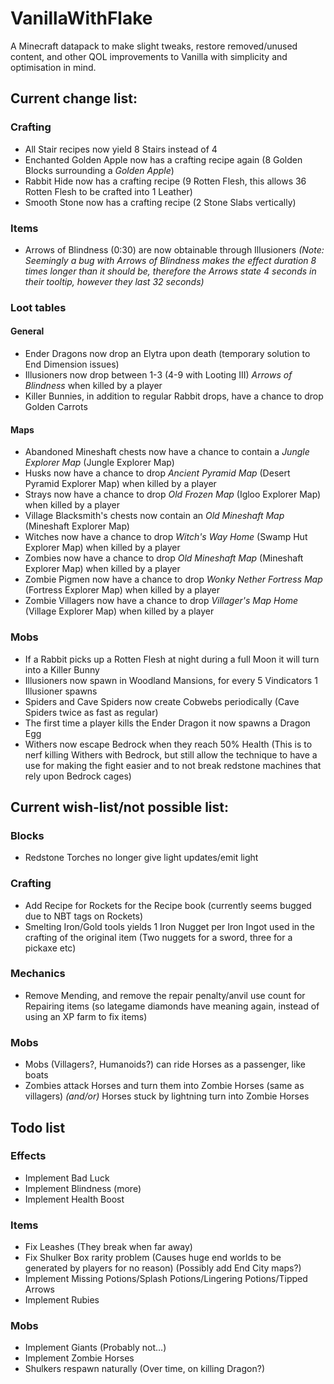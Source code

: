 # VanillaWithFlake
A Minecraft datapack to make slight tweaks, restore removed/unused content, and other QOL improvements to Vanilla with simplicity and optimisation in mind.

## Current change list:

### Crafting
- All Stair recipes now yield 8 Stairs instead of 4
- Enchanted Golden Apple now has a crafting recipe again (8 Golden Blocks surrounding a *Golden Apple*)
- Rabbit Hide now has a crafting recipe (9 Rotten Flesh, this allows 36 Rotten Flesh to be crafted into 1 Leather)
- Smooth Stone now has a crafting recipe (2 Stone Slabs vertically)

### Items
- Arrows of Blindness (0:30) are now obtainable through Illusioners *(Note: Seemingly a bug with Arrows of Blindness makes the effect duration 8 times longer than it should be, therefore the Arrows state 4 seconds in their tooltip, however they last 32 seconds)*

### Loot tables

#### General
- Ender Dragons now drop an Elytra upon death (temporary solution to End Dimension issues)
- Illusioners now drop between 1-3 (4-9 with Looting III) *Arrows of Blindness* when killed by a player
- Killer Bunnies, in addition to regular Rabbit drops, have a chance to drop Golden Carrots

#### Maps
- Abandoned Mineshaft chests now have a chance to contain a *Jungle Explorer Map* (Jungle Explorer Map)
- Husks now have a chance to drop *Ancient Pyramid Map* (Desert Pyramid Explorer Map) when killed by a player
- Strays now have a chance to drop *Old Frozen Map* (Igloo Explorer Map) when killed by a player
- Village Blacksmith's chests now contain an *Old Mineshaft Map* (Mineshaft Explorer Map)
- Witches now have a chance to drop *Witch's Way Home* (Swamp Hut Explorer Map) when killed by a player
- Zombies now have a chance to drop *Old Mineshaft Map* (Mineshaft Explorer Map) when killed by a player
- Zombie Pigmen now have a chance to drop *Wonky Nether Fortress Map* (Fortress Explorer Map) when killed by a player
- Zombie Villagers now have a chance to drop *Villager's Map Home* (Village Explorer Map) when killed by a player

### Mobs
- If a Rabbit picks up a Rotten Flesh at night during a full Moon it will turn into a Killer Bunny
- Illusioners now spawn in Woodland Mansions, for every 5 Vindicators 1 Illusioner spawns
- Spiders and Cave Spiders now create Cobwebs periodically (Cave Spiders twice as fast as regular)
- The first time a player kills the Ender Dragon it now spawns a Dragon Egg
- Withers now escape Bedrock when they reach 50% Health (This is to nerf killing Withers with Bedrock, but still allow the technique to have a use for making the fight easier and to not break redstone machines that rely upon Bedrock cages)

## Current wish-list/not possible list:

### Blocks
- Redstone Torches no longer give light updates/emit light

### Crafting
- Add Recipe for Rockets for the Recipe book (currently seems bugged due to NBT tags on Rockets)
- Smelting Iron/Gold tools yields 1 Iron Nugget per Iron Ingot used in the crafting of the original item (Two nuggets for a sword, three for a pickaxe etc)

### Mechanics
- Remove Mending, and remove the repair penalty/anvil use count for Repairing items (so lategame diamonds have meaning again, instead of using an XP farm to fix items)

### Mobs
- Mobs (Villagers?, Humanoids?) can ride Horses as a passenger, like boats
- Zombies attack Horses and turn them into Zombie Horses (same as villagers) *(and/or)* Horses stuck by lightning turn into Zombie Horses
 
## Todo list

### Effects
- Implement Bad Luck
- Implement Blindness (more)
- Implement Health Boost

### Items
- Fix Leashes (They break when far away)
- Fix Shulker Box rarity problem (Causes huge end worlds to be generated by players for no reason) (Possibly add End City maps?)
- Implement Missing Potions/Splash Potions/Lingering Potions/Tipped Arrows
- Implement Rubies

### Mobs
- Implement Giants (Probably not...)
- Implement Zombie Horses
- Shulkers respawn naturally (Over time, on killing Dragon?)